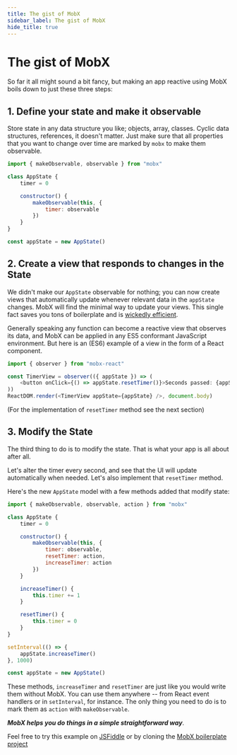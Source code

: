 ```yaml
---
title: The gist of MobX
sidebar_label: The gist of MobX
hide_title: true
---
```


# The gist of MobX

So far it all might sound a bit fancy, but making an app reactive using MobX boils down to just these three steps:

## 1. Define your state and make it observable

Store state in any data structure you like; objects, array, classes.
Cyclic data structures, references, it doesn't matter.
Just make sure that all properties that you want to change over time are marked by `mobx` to make them observable.

```javascript
import { makeObservable, observable } from "mobx"

class AppState {
    timer = 0

    constructor() {
        makeObservable(this, {
            timer: observable
        })
    }
}

const appState = new AppState()
```

## 2. Create a view that responds to changes in the State

We didn't make our `AppState` observable for nothing;
you can now create views that automatically update whenever relevant data in the `appState` changes.
MobX will find the minimal way to update your views.
This single fact saves you tons of boilerplate and is [wickedly efficient](https://mendix.com/tech-blog/making-react-reactive-pursuit-high-performing-easily-maintainable-react-apps/).

Generally speaking any function can become a reactive view that observes its data, and MobX can be applied in any ES5 conformant JavaScript environment.
But here is an (ES6) example of a view in the form of a React component.

```javascript
import { observer } from "mobx-react"

const TimerView = observer(({ appState }) => (
    <button onClick={() => appState.resetTimer()}>Seconds passed: {appState.timer}</button>
))
ReactDOM.render(<TimerView appState={appState} />, document.body)
```

(For the implementation of `resetTimer` method see the next section)

## 3. Modify the State

The third thing to do is to modify the state.
That is what your app is all about after all.

Let's alter the timer every second, and see that the UI will update automatically when needed. Let's also implement that `resetTimer` method.

Here's the new `AppState` model with a few methods added that modify state:

```javascript
import { makeObservable, observable, action } from "mobx"

class AppState {
    timer = 0

    constructor() {
        makeObservable(this, {
            timer: observable,
            resetTimer: action,
            increaseTimer: action
        })
    }

    increaseTimer() {
        this.timer += 1
    }

    resetTimer() {
        this.timer = 0
    }
}

setInterval(() => {
    appState.increaseTimer()
}, 1000)

const appState = new AppState()
```

These methods, `increaseTimer` and `resetTimer` are just like you would write them without MobX. You can use them anywhere -- from React event handlers or in `setInterval`, for instance. The only thing you need to do is to mark them as `action` with `makeObservable`.

**_MobX helps you do things in a simple straightforward way_**.

Feel free to try this example on [JSFiddle](http://jsfiddle.net/mweststrate/wgbe4guu/) or by cloning the [MobX boilerplate project](https://github.com/mobxjs/mobx-react-boilerplate)
